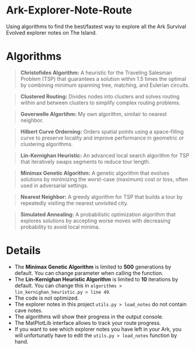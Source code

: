 # Ark-Explorer-Note-Route  
Using algorithms to find the best/fastest way to explore all the Ark Survival Evolved explorer notes on The Island.  

# Algorithms  
>**Christofides Algorithm:** A heuristic for the Traveling Salesman Problem (TSP) that guarantees a solution within 1.5 times the optimal by combining minimum spanning tree, matching, and Eulerian circuits.  

>**Clustered Routing:** Divides nodes into clusters and solves routing within and between clusters to simplify complex routing problems.  

>**Goverwelle Algortihm:** My own algorithm, similair to nearest neighbor.  

>**Hilbert Curve Orderning:** Orders spatial points using a space-filling curve to preserve locality and improve performance in geometric or clustering algorithms.  

>**Lin-Kernighan Heuristic:** An advanced local search algorithm for TSP that iteratively swaps segments to reduce tour length.  

>**Minimax Genetic Algorithm:** A genetic algorithm that evolves solutions by minimizing the worst-case (maximum) cost or loss, often used in adversarial settings.  

>**Nearest Neighbor:** A greedy algorithm for TSP that builds a tour by repeatedly visiting the nearest unvisited city.  

>**Simulated Annealing:** A probabilistic optimization algorithm that explores solutions by accepting worse moves with decreasing probability to avoid local minima.  

# Details
- The **Minimax Genetic Algorithm** is limited to **500** generations by default. You can change parameter when calling the function.  
- The **Lin-Kernighan Heuristic Algorithm** is limited to **10** iterations by default. You can change this in `algorithms > lin_kernighan_heuristic.py > line 49`.  
- The code is not optimized.  
- The explorer notes in this project `utils.py > load_notes` do not contain cave notes.  
- The algorithms will show their progress in the output console.  
- The MatPlotLib interface allows to track your route progress.  
- If you want to see which explorer notes you have left in your Ark, you will unfortunatly have to edit the `utils.py > load_notes` function by hand.  
